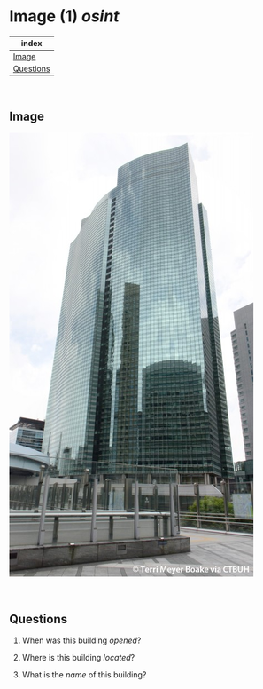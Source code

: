 # Image (1) _osint_

|index|
|---|
| [Image](#image) |
| [Questions](#questions) |

<br>

## Image
![building image](image_osint.jpg)

<br>

## Questions

1. When was this building _opened_?

2. Where is this building _located_?

3. What is the _name_ of this building?
